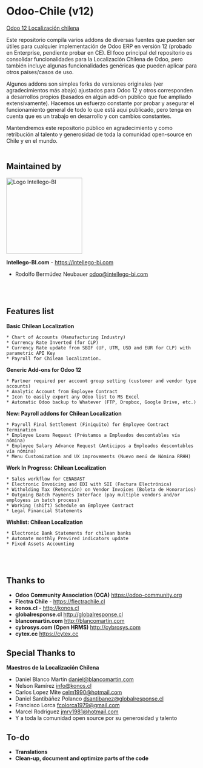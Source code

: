 # Odoo-Chile (v12)
<u>Odoo 12 Localización chilena</u>

Este repositorio compila varios addons de diversas fuentes que pueden ser útiles para cualquier implementación de Odoo ERP en versión 12 (probado en Enterprise, pendiente probar en CE). El foco principal del repositorio es consolidar funcionalidades para la Localización Chilena de Odoo, pero también incluye algunas funcionalidades genéricas que pueden aplicar para otros países/casos de uso.

Algunos addons son simples forks de versiones originales (ver agradecimientos más abajo) ajustados para Odoo 12 y otros corresponden a desarrollos propios (basados en algún add-on público que fue ampliado extensivamente). Hacemos un esfuerzo constante por probar y asegurar el funcionamiento general de todo lo que está aquí publicado, pero tenga en cuenta que es un trabajo en desarrollo y con cambios constantes.  

Mantendremos este repositorio público en agradecimiento y como retribución al talento y generosidad de toda la comunidad open-source en Chile y en el mundo. <br><br>

## Maintained by
<p>
<img width="200" alt="Logo Intellego-BI" src="https://i2.wp.com/intellego-bi.com/ws/wp-content/uploads/2016/05/Intellego-BI-112x35.jpg" />
</p>

**Intellego-BI.com** - https://intellego-bi.com
 - Rodolfo Bermúdez Neubauer <odoo@intellego-bi.com>

<br><br>
## Features list

**Basic Chilean Localization**

    * Chart of Accounts (Manufacturing Industry)
    * Currency Rate Inverted (for CLP)
    * Currency Rate update from SBIF (UF, UTM, USD and EUR for CLP) with parametric API Key
    * Payroll for Chilean localization.

**Generic Add-ons for Odoo 12**

    * Partner required per account group setting (customer and vendor type accounts)
    * Analytic Account from Employee Contract
    * Icon to easily export any Odoo list to MS Excel
    * Automatic Odoo backup to Whatever (FTP, Dropbox, Google Drive, etc.)

**New: Payroll addons for Chilean Localization**

    * Payroll Final Settlement (Finiquito) for Employee Contract Termination
    * Employee Loans Request (Préstamos a Empleados descontables vía nómina)
    * Employee Salary Advance Request (Anticipos a Empleados descontables vía nómina)
    * Menu Customization and UX improvements (Nuevo menú de Nómina RRHH)

**Work In Progress: Chilean Localization**

    * Sales workflow for CENABAST
    * Electronic Invoicing and EDI with SII (Factura Electrónica)
    * Witholding Tax (Retención) on Vendor Invoices (Boleta de Honorarios)
    * Outgoing Batch Payments Interface (pay multiple vendors and/or employess in batch process)
    * Working (shift) Schedule on Employee Contract
    * Legal Financial Statements

**Wishlist: Chilean Localization**

    * Electronic Bank Statements for chilean banks
    * Automate monthly Previred indicators update 
    * Fixed Assets Accounting

<br><br>
## Thanks to
 
 - **Odoo Community Association (OCA)** https://odoo-community.org <br>
 - **Flectra Chile** - https://flectrachile.cl <br>
 - **konos.cl** - http://konos.cl <br>
 - **globalresponse.cl** http://globalresponse.cl <br>
 - **blancomartin.com** http://blancomartin.com <br>
 - **cybrosys.com (Open HRMS)** http://cybrosys.com <br>
 - **cytex.cc** https://cytex.cc <br>

## Special Thanks to

 **Maestros de la Localización Chilena**
 - Daniel Blanco Martín <daniel@blancomartin.com>
 - Nelson Ramírez <info@konos.cl>
 - Carlos Lopez Mite <celm1990@hotmail.com>
 - Daniel Santibáñez Polanco <dsantibanez@globalresponse.cl>
 - Francisco Lorca <fcolorca1979@gmail.com>
 - Marcel Rodriguez <jmrv1981@hotmail.com>
 - Y a toda la comunidad open source por su generosidad y talento

## To-do
 
 - **Translations** <br>
 - **Clean-up, document and optimize parts of the code** <br>

